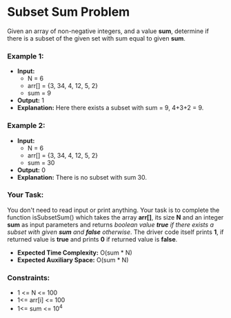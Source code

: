 # Subset Sum Problem

Given an array of non-negative integers, and a value **sum**, determine if there is a subset of the given set with sum equal to given **sum**. 


### Example 1:
- **Input:**
  - N = 6
  - arr[] = {3, 34, 4, 12, 5, 2}
  - sum = 9
- **Output:** 1 
- **Explanation:** Here there exists a subset with sum = 9, 4+3+2 = 9.

### Example 2:
- **Input:**
  - N = 6
  - arr[] = {3, 34, 4, 12, 5, 2}
  - sum = 30
- **Output:** 0 
- **Explanation:** There is no subset with sum 30.

### Your Task:  
You don't need to read input or print anything. Your task is to complete the function isSubsetSum() which takes the array **arr[]**, its size **N** and an integer **sum** as input parameters and returns *boolean value **true** if there exists a subset with given **sum** and **false** otherwise*.
The driver code itself prints **1**, if returned value is **true** and prints **0** if returned value is **false**.
 

- **Expected Time Complexity:** O(sum * N)
- **Expected Auxiliary Space:** O(sum * N)
 
### Constraints:
- 1 <= N <= 100
- 1<= arr[i] <= 100
- 1<= sum <= 10<sup>4</sup>
